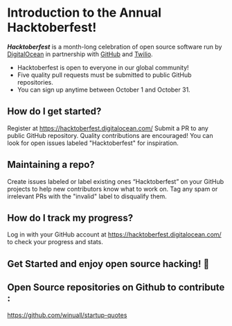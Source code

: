 # Introduction to the Annual Hacktoberfest!

**_Hacktoberfest_** is a month-long celebration of open source software run by [DigitalOcean](https://www.digitalocean.com/) in partnership with [GitHub](https://github.com/) and [Twilio](https://www.twilio.com/).

* Hacktoberfest is open to everyone in our global community!
* Five quality pull requests must be submitted to public GitHub repositories.
* You can sign up anytime between October 1 and October 31.

## How do I get started?

Register at https://hacktoberfest.digitalocean.com/ Submit a PR to any public GitHub repository. Quality contributions are encouraged! You can look for open issues labeled "Hacktoberfest" for inspiration.

## Maintaining a repo?

Create issues labeled or label existing ones “Hacktoberfest” on your GitHub projects to help new contributors know what to work on. Tag any spam or irrelevant PRs with the "invalid" label to disqualify them.

## How do I track my progress?

Log in with your GitHub account at https://hacktoberfest.digitalocean.com/ to check your progress and stats.


## Get Started and enjoy open source hacking! :tada:

## Open Source repositories on Github to contribute :

https://github.com/winuall/startup-quotes


